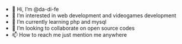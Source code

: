 - 👋 Hi, I’m @da-di-fe
- 👀 I’m interested in web development and videogames development 
- 🌱 I’m currently learning php and mysql
- 💞️ I’m looking to collaborate on open source codes
- 📫 How to reach me just mention me anywhere

<!---
da-di-fe/da-di-fe is a ✨ special ✨ repository because its `README.md` (this file) appears on your GitHub profile.
You can click the Preview link to take a look at your changes.
--->
